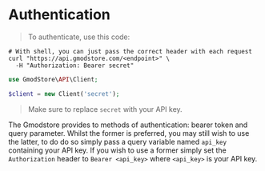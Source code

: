 # Authentication

> To authenticate, use this code:

```shell
# With shell, you can just pass the correct header with each request
curl "https://api.gmodstore.com/<endpoint>" \
  -H "Authorization: Bearer secret"
```

```php
use GmodStore\API\Client;

$client = new Client('secret');
```

> Make sure to replace `secret` with your API key.

The Gmodstore provides to methods of authentication: bearer token and query parameter.
Whilst the former is preferred, you may still wish to use the latter, 
to do do so simply pass a query variable named `api_key` containing your API key.
If you wish to use a former simply set the `Authorization` header to `Bearer <api_key>` where `<api_key>` is your API key.
